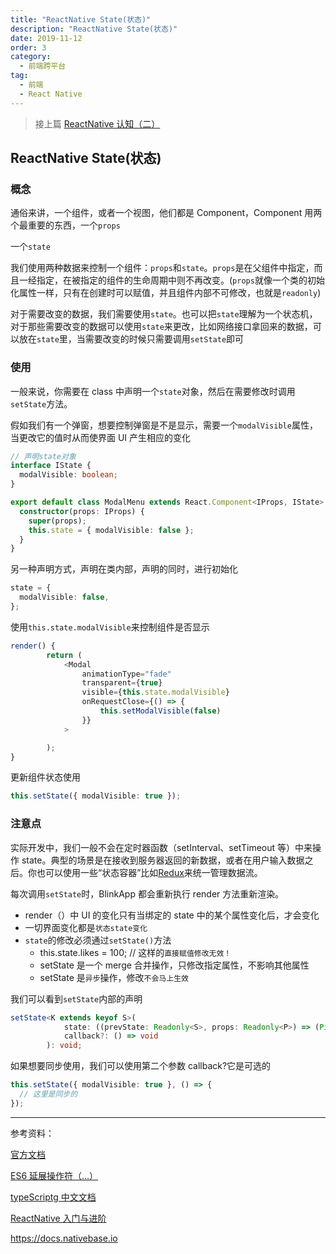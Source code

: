 ```yaml
---
title: "ReactNative State(状态)"
description: "ReactNative State(状态)"
date: 2019-11-12
order: 3
category:
  - 前端跨平台
tag:
  - 前端
  - React Native
---
```


> 接上篇 [ReactNative 认知（二）](/posts/ReactNative/react2.html)

## ReactNative State(状态)

### 概念

通俗来讲，一个组件，或者一个视图，他们都是 Component，Component 用两个最重要的东西，一个`props`

一个`state`

我们使用两种数据来控制一个组件：`props`和`state`。`props`是在父组件中指定，而且一经指定，在被指定的组件的生命周期中则不再改变。(`props`就像一个类的初始化属性一样，只有在创建时可以赋值，并且组件内部不可修改，也就是`readonly`)

对于需要改变的数据，我们需要使用`state`。也可以把`state`理解为一个状态机，对于那些需要改变的数据可以使用`state`来更改，比如网络接口拿回来的数据，可以放在`state`里，当需要改变的时候只需要调用`setState`即可

### 使用

一般来说，你需要在 class 中声明一个`state`对象，然后在需要修改时调用`setState`方法。

假如我们有一个弹窗，想要控制弹窗是不是显示，需要一个`modalVisible`属性，当更改它的值时从而使界面 UI 产生相应的变化

```typescript
// 声明state对象
interface IState {
  modalVisible: boolean;
}

export default class ModalMenu extends React.Component<IProps, IState> {
  constructor(props: IProps) {
    super(props);
    this.state = { modalVisible: false };
  }
}
```

另一种声明方式，声明在类内部，声明的同时，进行初始化

```typescript
state = {
  modalVisible: false,
};
```

使用`this.state.modalVisible`来控制组件是否显示

```typescript
render() {
        return (
            <Modal
                animationType="fade"
                transparent={true}
                visible={this.state.modalVisible}
                onRequestClose={() => {
                    this.setModalVisible(false)
                }}
            >

        );
}
```

更新组件状态使用

```typescript
this.setState({ modalVisible: true });
```

### 注意点

实际开发中，我们一般不会在定时器函数（setInterval、setTimeout 等）中来操作 state。典型的场景是在接收到服务器返回的新数据，或者在用户输入数据之后。你也可以使用一些“状态容器”比如[Redux](http://redux.js.org/index.html)来统一管理数据流。

每次调用`setState`时，BlinkApp 都会重新执行 render 方法重新渲染。

- render（）中 UI 的变化只有当绑定的 state 中的某个属性变化后，才会变化
- 一切界面变化都是`状态state变化`
- `state`的修改必须通过`setState()`方法
  - this.state.likes = 100; // 这样的`直接赋值修改无效！`
  - setState 是一个 merge 合并操作，只修改指定属性，不影响其他属性
  - setState 是`异步`操作，修改`不会马上生效`

我们可以看到`setState`内部的声明

```typescript
setState<K extends keyof S>(
            state: ((prevState: Readonly<S>, props: Readonly<P>) => (Pick<S, K> | S | null)) | (Pick<S, K> | S | null),
            callback?: () => void
        ): void;
```

如果想要同步使用，我们可以使用第二个参数 callback?它是可选的

```typescript
this.setState({ modalVisible: true }, () => {
  // 这里是同步的
});
```

---

参考资料：

[官方文档](https://reactnative.cn/docs/layout-props/#justifycontent)

[ES6 延展操作符（...）](https://www.jianshu.com/p/ae0a9ec1f8d6?utm_campaign=maleskine&utm_content=note&utm_medium=seo_notes&utm_source=recommendation)

[typeScriptg 中文文档](https://www.tslang.cn/docs/home.html)

[ReactNative 入门与进阶](https://www.imooc.com/video/14286)

[https://docs.nativebase.io ](<[https://docs.nativebase.io](https://docs.nativebase.io/)>)
